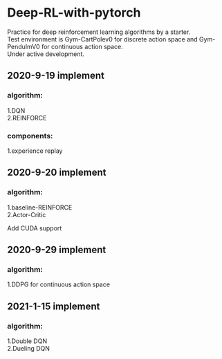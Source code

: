 # Deep-RL-with-pytorch
Practice for deep reinforcement learning algorithms by a starter.  
Test environment is Gym-CartPolev0 for discrete action space and Gym-PendulmV0 for continuous action space.  
Under active development.

## 2020-9-19 implement
### algorithm:  
  1.DQN  
  2.REINFORCE 
### components:  
1.experience replay
## 2020-9-20 implement
### algorithm:
  1.baseline-REINFORCE  
  2.Actor-Critic  
  
  Add CUDA support
## 2020-9-29 implement
### algorithm:
  1.DDPG for continuous action space  
## 2021-1-15 implement
### algorithm:  
  1.Double DQN  
  2.Dueling DQN 
